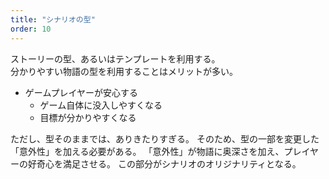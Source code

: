 ```yaml
---
title: "シナリオの型"
order: 10
---
```


ストーリーの型、あるいはテンプレートを利用する。  
分かりやすい物語の型を利用することはメリットが多い。

- ゲームプレイヤーが安心する
  - ゲーム自体に没入しやすくなる
  - 目標が分かりやすくなる

ただし、型そのままでは、ありきたりすぎる。
そのため、型の一部を変更した「意外性」を加える必要がある。
「意外性」が物語に奥深さを加え、プレイヤーの好奇心を満足させる。
この部分がシナリオのオリジナリティとなる。
